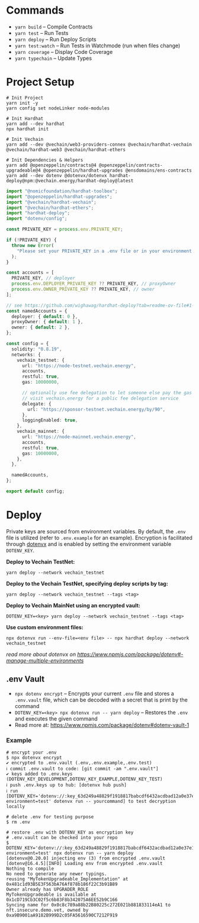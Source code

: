 # Commands

- `yarn build` – Compile Contracts
- `yarn test` – Run Tests
- `yarn deploy` – Run Deploy Scripts
- `yarn test:watch` – Run Tests in Watchmode (run when files change)
- `yarn coverage` – Display Code Coverage
- `yarn typechain` – Update Types

# Project Setup

```shell
# Init Project
yarn init -y
yarn config set nodeLinker node-modules

# Init Hardhat
yarn add --dev hardhat
npx hardhat init

# Init Vechain
yarn add --dev @vechain/web3-providers-connex @vechain/hardhat-vechain @vechain/hardhat-web3 @vechain/hardhat-ethers

# Init Dependencies & Helpers
yarn add @openzeppelin/contracts@4 @openzeppelin/contracts-upgradeable@4 @openzeppelin/hardhat-upgrades @ensdomains/ens-contracts
yarn add --dev dotenv @dotenvx/dotenvx hardhat-deploy@npm:@vechain.energy/hardhat-deploy@latest
```

```ts
import "@nomicfoundation/hardhat-toolbox";
import "@openzeppelin/hardhat-upgrades";
import "@vechain/hardhat-vechain";
import "@vechain/hardhat-ethers";
import "hardhat-deploy";
import "dotenv/config";

const PRIVATE_KEY = process.env.PRIVATE_KEY;

if (!PRIVATE_KEY) {
  throw new Error(
    "Please set your PRIVATE_KEY in a .env file or in your environment variables"
  );
}

const accounts = [
  PRIVATE_KEY, // deployer
  process.env.DEPLOYER_PRIVATE_KEY ?? PRIVATE_KEY, // proxyOwner
  process.env.OWNER_PRIVATE_KEY ?? PRIVATE_KEY, // owner
];

// see https://github.com/wighawag/hardhat-deploy?tab=readme-ov-file#1-namedaccounts-ability-to-name-addresses
const namedAccounts = {
  deployer: { default: 0 },
  proxyOwner: { default: 1 },
  owner: { default: 2 },
};

const config = {
  solidity: "0.8.19",
  networks: {
    vechain_testnet: {
      url: "https://node-testnet.vechain.energy",
      accounts,
      restful: true,
      gas: 10000000,

      // optionally use fee delegation to let someone else pay the gas fees
      // visit vechain.energy for a public fee delegation service
      delegate: {
        url: "https://sponsor-testnet.vechain.energy/by/90",
      },
      loggingEnabled: true,
    },
    vechain_mainnet: {
      url: "https://node-mainnet.vechain.energy",
      accounts,
      restful: true,
      gas: 10000000,
    },
  },

  namedAccounts,
};

export default config;
```

# Deploy

Private keys are sourced from environment variables. By default, the `.env` file is utilized (refer to `.env.example` for an example). Encryption is facilitated through [dotenvx](https://www.npmjs.com/package/dotenv#-manage-multiple-environments) and is enabled by setting the environment variable `DOTENV_KEY`.

**Deploy to Vechain TestNet:**

```shell
yarn deploy --network vechain_testnet
```

**Deploy to the Vechain TestNet, specifying deploy scripts by tag:**

```shell
yarn deploy --network vechain_testnet --tags <tag>
```

**Deploy to Vechain MainNet using an encrypted vault:**

```shell
DOTENV_KEY=<key> yarn deploy --network vechain_testnet --tags <tag>
```

**Use custom environment files:**

```shell
npx dotenvx run --env-file=<env file> -- npx hardhat deploy --network vechain_testnet
```
_read more about dotenvx on https://www.npmjs.com/package/dotenv#-manage-multiple-environments_

## .env Vault

- `npx dotenv encrypt` – Encrypts your current `.env` file and stores a `.env.vault` file, which can be decoded with a secret that is print by the command
- `DOTENV_KEY=<key> npx dotenvx run -- yarn deploy` – Restores the `.env` and executes the given command
- Read more at: https://www.npmjs.com/package/dotenv#dotenv-vault-1

### Example

```shell
# encrypt your .env
$ npx dotenvx encrypt
✔ encrypted to .env.vault (.env,.env.example,.env.test)
ℹ commit .env.vault to code: [git commit -am ".env.vault"]
✔ keys added to .env.keys (DOTENV_KEY_DEVELOPMENT,DOTENV_KEY_EXAMPLE,DOTENV_KEY_TEST)
ℹ push .env.keys up to hub: [dotenvx hub push]
ℹ run [DOTENV_KEY='dotenv://:key_63d249a48829f1918817babcdf6432acdbad12a0e37e1dd41a1964c9afbed0ba@dotenvx.com/vault/.env.vault?environment=test' dotenvx run -- yourcommand] to test decryption locally

# delete .env for testing purpose
$ rm .env

# restore .env with DOTENV_KEY as encryption key
# .env.vault can be checked into your repo
$ DOTENV_KEY='dotenv://:key_63d249a48829f1918817babcdf6432acdbad12a0e37e1dd41a1964c9afbed0ba@dotenvx.com/vault/.env.vault?environment=test' npx dotenvx run -- yarn deploy
[dotenvx@0.20.0] injecting env (3) from encrypted .env.vault
[dotenv@16.4.5][INFO] Loading env from encrypted .env.vault
Nothing to compile
No need to generate any newer typings.
reusing "MyTokenUpgradeable_Implementation" at 0x481c1d93B5E3F563bA76Af878b186f22C3b91B89
Owner already has UPGRADER_ROLE
MyTokenUpgradeable is available at 0x1cD719Cb3C02f5c6b83F8b342075A6EE52b9C166
Syncing name for 0x0c8c789a88b22B80225c272E021b881833114eA1 to nft.insecure.demo.vet, owned by 0xa9B9001aA9182B999D2c05FA5616590C7212F919
```